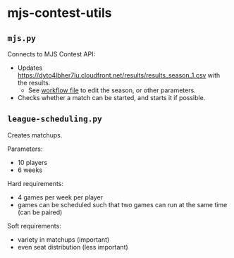 # mjs-contest-utils

## `mjs.py`

Connects to MJS Contest API:

- Updates https://dyto4lbher7lu.cloudfront.net/results/results_season_1.csv with the results.
    - See [workflow file](.github/workflows/sync-results.yml) to edit the season, or other parameters.
- Checks whether a match can be started, and starts it if possible.

## `league-scheduling.py`

Creates matchups.

Parameters: 
- 10 players
- 6 weeks

Hard requirements:
- 4 games per week per player
- games can be scheduled such that two games can run at the same time (can be paired)

Soft requirements: 
- variety in matchups (important)
- even seat distribution (less important)
